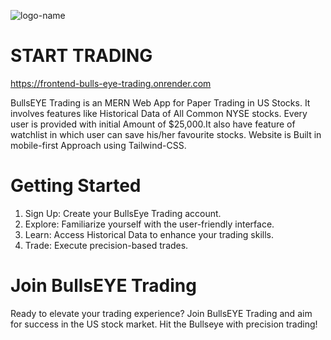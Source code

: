 ![logo-name](https://github.com/JimishKhokhar/BULLS_EYE_TRADING-Frontend/assets/123265441/f71b8011-5a51-40b8-b142-15cc32a097ea)
 
 # START TRADING 
https://frontend-bulls-eye-trading.onrender.com

BullsEYE Trading is an MERN Web App for Paper Trading in US Stocks. It involves features like Historical Data of All Common NYSE stocks.
Every user is provided with initial Amount of $25,000.It also have feature of watchlist in which user can save his/her favourite stocks. Website is Built in mobile-first Approach using Tailwind-CSS.




# Getting Started
1. Sign Up: Create your BullsEye Trading account.
2. Explore: Familiarize yourself with the user-friendly interface.
3. Learn: Access Historical Data to enhance your trading skills.
4. Trade: Execute precision-based trades.

# Join BullsEYE Trading
Ready to elevate your trading experience?
Join BullsEYE Trading and aim for success in the US stock market. Hit the Bullseye with precision trading!



   
   

